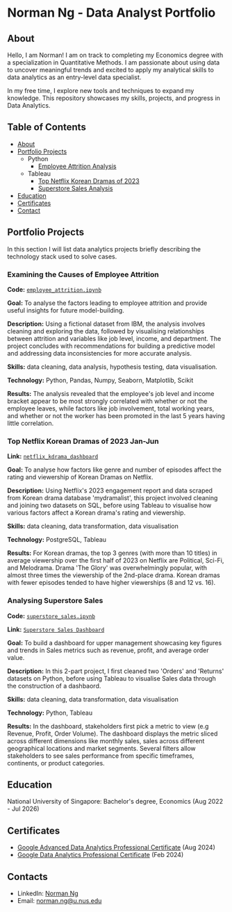 # Norman Ng - Data Analyst Portfolio
## About
Hello, I am Norman! I am on track to completing my Economics degree with a specialization in Quantitative Methods. I am passionate about using data to uncover meaningful trends and excited to apply my analytical skills to data analytics as an entry-level data specialist.

In my free time, I explore new tools and techniques to expand my knowledge. This repository showcases my skills, projects, and progress in Data Analytics.

## Table of Contents
- [About](https://github.com/nrmnng/Portfolio/blob/main/README.md#about)
- [Portfolio Projects](https://github.com/nrmnng/Portfolio/blob/main/README.md#portfolio-projects)
  - Python
    - [Employee Attrition Analysis](https://github.com/nrmnng/Portfolio/blob/main/README.md#examining-the-causes-of-employee-attrition)
  - Tableau
    - [Top Netflix Korean Dramas of 2023](https://github.com/nrmnng/Portfolio/blob/main/README.md#top-netflix-korean-dramas-of-2023-jan-jun)
    - [Superstore Sales Analysis](https://github.com/nrmnng/Portfolio/blob/main/README.md#analysing-superstore-sales)
- [Education](https://github.com/nrmnng/Portfolio/blob/main/README.md#education)  
- [Certificates](https://github.com/nrmnng/Portfolio/blob/main/README.md#certificates)
- [Contact](https://github.com/nrmnng/Portfolio/blob/main/README.md#contacts)
  
## Portfolio Projects
In this section I will list data analytics projects briefly describing the technology stack used to solve cases.

### Examining the Causes of Employee Attrition

**Code:** [`employee_attrition.ipynb`](https://github.com/nrmnng/Portfolio/blob/main/projects/employee_attrition/employee_attrition.ipynb)

**Goal:** To analyse the factors leading to employee attrition and provide useful insights for future model-building.

**Description:** Using a fictional dataset from IBM, the analysis involves cleaning and exploring the data, followed by visualising relationships between attrition and variables like job level, income, and department. The project concludes with recommendations for building a predictive model and addressing data inconsistencies for more accurate analysis.

**Skills:** data cleaning, data analysis, hypothesis testing, data visualisation.

**Technology:** Python, Pandas, Numpy, Seaborn, Matplotlib, Scikit

**Results:** The analysis revealed that the employee's job level and income bracket appear to be most strongly correlated with whether or not the employee leaves, while factors like job involvement, total working years, and whether or not the worker has been promoted in the last 5 years having little correlation.

### Top Netflix Korean Dramas of 2023 Jan-Jun

**Link:** [`netflix_kdrama_dashboard`](https://public.tableau.com/app/profile/norman.ng4484/viz/NetflixKoreanDramas2023Jan-Jun/MainDashboard#1)

**Goal:** To analyse how factors like genre and number of episodes affect the rating and viewership of Korean Dramas on Netflix.

**Description:** Using Netflix's 2023 engagement report and data scraped from Korean drama database 'mydramalist', this project involved cleaning and joining two datasets on SQL, before using Tableau to visualise how various factors affect a Korean drama's rating and viewership.

**Skills:** data cleaning, data transformation, data visualisation

**Technology:** PostgreSQL, Tableau

**Results:** For Korean dramas, the top 3 genres (with more than 10 titles) in average viewership over the first half of 2023 on Netflix are Political, Sci-Fi, and Melodrama. Drama 'The Glory' was overwhelmingly popular, with almost three times the viewership of the 2nd-place drama. Korean dramas with fewer episodes tended to have higher viewerships (8 and 12 vs. 16).

### Analysing Superstore Sales

**Code:** [`superstore_sales.ipynb`](https://github.com/nrmnng/Portfolio/blob/main/projects/superstore_sales/sales.ipynb)

**Link:** [`Superstore Sales Dashboard`](https://public.tableau.com/app/profile/norman.ng4484/viz/SuperstoreSales_17238031775140/SalesDashboard)

**Goal:** To build a dashboard for upper management showcasing key figures and trends in Sales metrics such as revenue, profit, and average order value.

**Description:** In this 2-part project, I first cleaned two 'Orders' and 'Returns' datasets on Python, before using Tableau to visualise Sales data through the construction of a dashbaord.

**Skills:** data cleaning, data transformation, data visualisation

**Technology:** Python, Tableau

**Results:** In the dashboard, stakeholders first pick a metric to view (e.g Revenue, Profit, Order Volume). The dashboard displays the metric sliced across different dimensions like monthly sales, sales across different geographical locations and market segments. Several filters allow stakeholders to see sales performance from specific timeframes, continents, or product categories.


## Education
National University of Singapore: 
Bachelor's degree, Economics
(Aug 2022 - Jul 2026)

## Certificates
- [Google Advanced Data Analytics Professional Certificate](https://www.coursera.org/account/accomplishments/professional-cert/5LVHDLEPEE5V) (Aug 2024)
- [Google Data Analytics Professional Certificate](https://www.coursera.org/account/accomplishments/specialization/UTSJHUXORMK6) (Feb 2024)
  
## Contacts
- LinkedIn: [Norman Ng](https://www.linkedin.com/in/norman-ng-kai-meng/)
- Email: norman.ng@u.nus.edu
